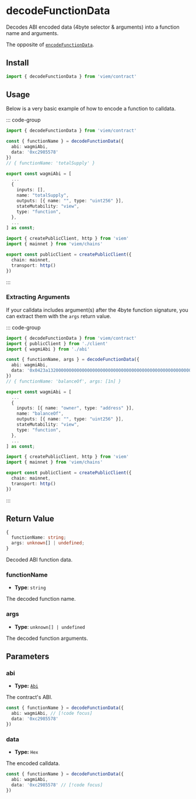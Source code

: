 # decodeFunctionData

Decodes ABI encoded data (4byte selector & arguments) into a function name and arguments.

The opposite of [`encodeFunctionData`](/docs/contract/encodeFunctionData).

## Install

```ts
import { decodeFunctionData } from 'viem/contract'
```

## Usage

Below is a very basic example of how to encode a function to calldata.

::: code-group

```ts [example.ts]
import { decodeFunctionData } from 'viem/contract'

const { functionName } = decodeFunctionData({
  abi: wagmiAbi,
  data: '0xc2985578'
})
// { functionName: 'totalSupply' }
```

```ts
export const wagmiAbi = [
  ...
  {
    inputs: [],
    name: "totalSupply",
    outputs: [{ name: "", type: "uint256" }],
    stateMutability: "view",
    type: "function",
  },
  ...
] as const;
```

```ts [client.ts]
import { createPublicClient, http } from 'viem'
import { mainnet } from 'viem/chains'

export const publicClient = createPublicClient({
  chain: mainnet,
  transport: http()
})
```

:::

### Extracting Arguments

If your calldata includes argument(s) after the 4byte function signature, you can extract them with the `args` return value.

::: code-group

```ts {7} [example.ts]
import { decodeFunctionData } from 'viem/contract'
import { publicClient } from './client'
import { wagmiAbi } from './abi'

const { functionName, args } = decodeFunctionData({
  abi: wagmiAbi,
  data: '0x0423a1320000000000000000000000000000000000000000000000000000000000000001'
})
// { functionName: 'balanceOf', args: [1n] }
```

```ts [abi.ts]
export const wagmiAbi = [
  ...
  {
    inputs: [{ name: "owner", type: "address" }],
    name: "balanceOf",
    outputs: [{ name: "", type: "uint256" }],
    stateMutability: "view",
    type: "function",
  },
  ...
] as const;
```

```ts [client.ts]
import { createPublicClient, http } from 'viem'
import { mainnet } from 'viem/chains'

export const publicClient = createPublicClient({
  chain: mainnet,
  transport: http()
})
```

:::

## Return Value

```ts
{
  functionName: string;
  args: unknown[] | undefined;
}
```

Decoded ABI function data.

### functionName

- **Type**: `string`

The decoded function name.

### args

- **Type**: `unknown[] | undefined`

The decoded function arguments.

## Parameters

### abi

- **Type:** [`Abi`](/docs/glossary/types#TODO)

The contract's ABI.

```ts
const { functionName } = decodeFunctionData({
  abi: wagmiAbi, // [!code focus]
  data: '0xc2985578'
})
```

### data

- **Type:** `Hex`

The encoded calldata.

```ts
const { functionName } = decodeFunctionData({
  abi: wagmiAbi,
  data: '0xc2985578' // [!code focus]
})
```